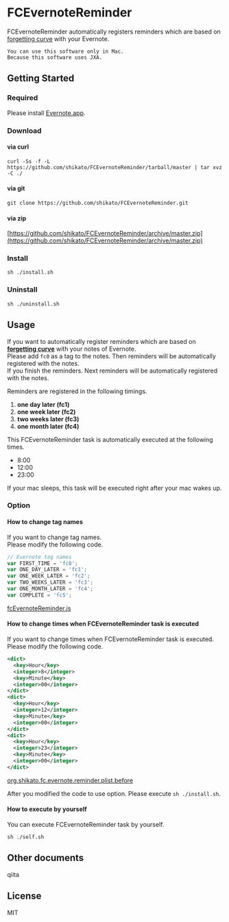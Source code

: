 # FCEvernoteReminder
FCEvernoteReminder automatically registers reminders which are based on [forgetting curve](https://en.wikipedia.org/wiki/Forgetting_curve) with your Evernote.

```
You can use this software only in Mac.
Because this software uses JXA.
```

## Getting Started
### Required 
Please install [Evernote.app](https://itunes.apple.com/en/app/evernote/id406056744?mt=12).

### Download
#### via curl
``` 
curl -Ss -f -L https://github.com/shikato/FCEvernoteReminder/tarball/master | tar xvz -C ./
```

#### via git
```
git clone https://github.com/shikato/FCEvernoteReminder.git
```

#### via zip
[https://github.com/shikato/FCEvernoteReminder/archive/master.zip](https://github.com/shikato/FCEvernoteReminder/archive/master.zip)

### Install
```
sh ./install.sh
```

### Uninstall
```
sh ./uninstall.sh
```

## Usage
If you want to automatically register reminders which are based on **[forgetting curve](https://en.wikipedia.org/wiki/Forgetting_curve)** with your notes of Evernote.  
Please add `fc0` as a tag to the notes. Then reminders will be automatically registered with the notes.  
If you finish the reminders. Next reminders will be automatically registered with the notes.

Reminders are registered in the following timings.

1. **one day later (fc1)**
1. **one week later (fc2)**
1. **two weeks later (fc3)**
1. **one month later (fc4)**

This FCEvernoteReminder task is automatically executed at the following times.
* 8:00
* 12:00
* 23:00

If your mac sleeps, this task will be executed right after your mac wakes up.

### Option 
#### How to change tag names 
If you want to change tag names.  
Please modify the following code.
```javascript
// Evernote tag names
var FIRST_TIME = 'fc0';
var ONE_DAY_LATER = 'fc1';
var ONE_WEEK_LATER = 'fc2';
var TWO_WEEKS_LATER = 'fc3';
var ONE_MONTH_LATER = 'fc4';
var COMPLETE = 'fc5';
```

[fcEvernoteReminder.js](https://github.com/shikato/FCEvernoteReminder/blob/master/fcEvernoteReminder.js#L10-L16)

#### How to change times when FCEvernoteReminder task is executed
If you want to change times when FCEvernoteReminder task is executed.  
Please modify the following code.
```xml
<dict>
  <key>Hour</key>
  <integer>8</integer>
  <key>Minute</key>
  <integer>00</integer>
</dict>
<dict>
  <key>Hour</key>
  <integer>12</integer>
  <key>Minute</key>
  <integer>00</integer>
</dict>
<dict>
  <key>Hour</key>
  <integer>23</integer>
  <key>Minute</key>
  <integer>00</integer>
</dict>  
```
[org.shikato.fc.evernote.reminder.plist.before](https://github.com/shikato/FCEvernoteReminder/blob/master/org.shikato.fc.evernote.reminder.plist.before#L18-L35)

After you modified the code to use option. Please execute `sh ./install.sh`.

#### How to execute by yourself
You can execute FCEvernoteReminder task by yourself.
```
sh ./self.sh
```

## Other documents
qiita

## License
MIT
